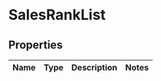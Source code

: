 # SalesRankList

## Properties
Name | Type | Description | Notes
------------ | ------------- | ------------- | -------------
